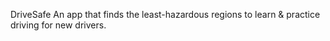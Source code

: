 DriveSafe
An app that finds the least-hazardous regions to learn & practice driving for new drivers.

